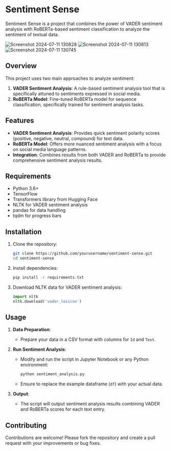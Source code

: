 
# Sentiment Sense

Sentiment Sense is a project that combines the power of VADER sentiment analysis with RoBERTa-based sentiment classification to analyze the sentiment of textual data.

![Screenshot 2024-07-11 130828](https://github.com/Saniya-fatima/SentimentSense/assets/122198174/3514311e-a6fb-4931-88b2-58f2a936d599)
![Screenshot 2024-07-11 130813](https://github.com/Saniya-fatima/SentimentSense/assets/122198174/bc4c6e34-b5d5-4fac-a5d7-9ff36c92e263)
![Screenshot 2024-07-11 130745](https://github.com/Saniya-fatima/SentimentSense/assets/122198174/668bf857-c822-4957-b2bf-dd34104d9807)

## Overview

This project uses two main approaches to analyze sentiment:

1. **VADER Sentiment Analysis**: A rule-based sentiment analysis tool that is specifically attuned to sentiments expressed in social media.
2. **RoBERTa Model**: Fine-tuned RoBERTa model for sequence classification, specifically trained for sentiment analysis tasks.

## Features

- **VADER Sentiment Analysis**: Provides quick sentiment polarity scores (positive, negative, neutral, compound) for text data.
- **RoBERTa Model**: Offers more nuanced sentiment analysis with a focus on social media language patterns.
- **Integration**: Combines results from both VADER and RoBERTa to provide comprehensive sentiment analysis results.

## Requirements

- Python 3.6+
- TensorFlow
- Transformers library from Hugging Face
- NLTK for VADER sentiment analysis
- pandas for data handling
- tqdm for progress bars

## Installation

1. Clone the repository:

   ```bash
   git clone https://github.com/yourusername/sentiment-sense.git
   cd sentiment-sense
   ```

2. Install dependencies:

   ```bash
   pip install -r requirements.txt
   ```

3. Download NLTK data for VADER sentiment analysis:

   ```python
   import nltk
   nltk.download('vader_lexicon')
   ```

## Usage

1. **Data Preparation**:
   - Prepare your data in a CSV format with columns for `Id` and `Text`.

2. **Run Sentiment Analysis**:
   - Modify and run the script in Jupyter Notebook or any Python environment:

     ```python
     python sentiment_analysis.py
     ```

   - Ensure to replace the example dataframe (`df`) with your actual data.

3. **Output**:
   - The script will output sentiment analysis results combining VADER and RoBERTa scores for each text entry.

## Contributing

Contributions are welcome! Please fork the repository and create a pull request with your improvements or bug fixes.



